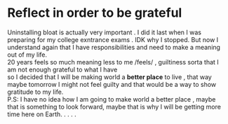 # Reflect in order to be grateful 
Uninstalling bloat is actually very important . I did it last when I was preparing for my college exntrance exams . IDK why I stopped. But now I understand again that I have responsibilities and need to make a meaning out of my life.<br> 20 years feels so much meaning less to me /feels/ , guiltiness sorta that I am not enough grateful to what I have<br> so I decided that I will be making world a **better place** to live , that way maybe tomorrow I might not feel guilty and that would be a way to show gratitude to my life. <br>
P.S: I have no idea how I am going to make world a better place , maybe that is something to look forward, maybe that is why I will be getting more time here on Earth. . . . .

